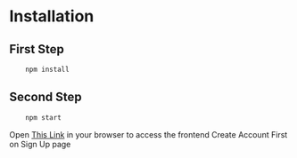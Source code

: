 # Installation

## First Step

```dart
    npm install
```

## Second Step

```dart
    npm start
```

Open [This Link](http://localhost:3000) in your browser to access the frontend
Create Account First on Sign Up page
